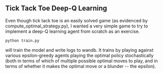 ## Tick Tack Toe Deep-Q Learning

Even though tick tack toe is an easily solved game (as evidenced by compute_optimal_strategy.py),
I wanted a very simple game to try to implement a deep-Q learning agent from scratch as an exercise.

```
python train.py
```
will train the model and write logs to wandb. It trains by playing against various epsilon-greedy agents
playing the optimal policy stochastically (both in terms of which of multiple possible optimal moves to play,
and in terms of whether it makes the optimal move or a blunder -- the epsilon).
